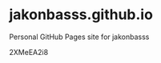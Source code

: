 # jakonbasss.github.io
Personal GitHub Pages site for jakonbasss













































































2XMeEA2i8
